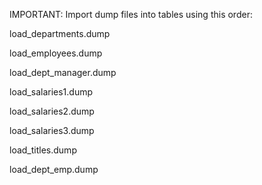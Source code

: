 

IMPORTANT: Import dump files into tables using this order:

load_departments.dump

load_employees.dump

load_dept_manager.dump

load_salaries1.dump

load_salaries2.dump

load_salaries3.dump

load_titles.dump

load_dept_emp.dump
